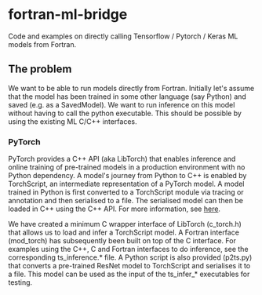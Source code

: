 # fortran-ml-bridge
Code and examples on directly calling Tensorflow / Pytorch / Keras ML models from Fortran.

## The problem
We want to be able to run models directly from Fortran. Initially let's assume that
the model has been trained in some other language (say Python) and saved (e.g. as a SavedModel).
We want to run inference on this model without having to call the python executable. This should be
possible by using the existing ML C/C++ interfaces.

### PyTorch

PyTorch provides a C++ API (aka LibTorch) that enables inference and online training of pre-trained models in a production environment with no Python dependency. A model's journey from Python to C++ is enabled by TorchScript, an intermediate representation of a PyTorch model. A model trained in Python is first converted to a TorchScript module via tracing or annotation and then serialised to a file. The serialised model can then be loaded in C++ using the C++ API. For more information, see [here](https://pytorch.org/tutorials/advanced/cpp_export.html).

We have created a minimum C wrapper interface of LibTorch (c_torch.h) that allows us to load and infer a TorchScript model. A Fortran interface (mod_torch) has subsequently been built on top of the C interface. For examples using the C++, C and Fortran interfaces to do inference, see the corresponding ts_inference.* file. A Python script is also provided (p2ts.py) that converts a pre-trained ResNet model to TorchScript and serialises it to a file. This model can be used as the input of the ts_infer_* executables for testing.